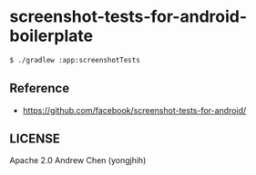 # screenshot-tests-for-android-boilerplate

```sh
$ ./gradlew :app:screenshotTests
```

## Reference

* https://github.com/facebook/screenshot-tests-for-android/

## LICENSE

Apache 2.0 Andrew Chen (yongjhih)
